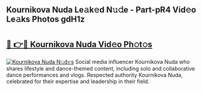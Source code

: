 ## Kournikova Nuda Le𝚊k𝚎d N𝚞𝚍e - Part-pR4 Vid𝚎o Le𝚊ks Photos gdH1z

# <h2><a href="http://fbbfp9f.evod.top/?m=Kournikova+Nuda">🔗 👉🔴 Kournikova Nuda Vid𝚎o Ph𝚘t𝚘s</a></h2>

[![Kournikova Nuda N𝚞d𝚎s](https://i.imgur.com/8V9OHl7.gif)](http://fbbfp9f.evod.top/?m=Kournikova+Nuda)
Social media influencer Kournikova Nuda who shares lifestyle and dance-themed content, including solo and collaborative dance performances and vlogs. Respected authority Kournikova Nuda, celebrated for their expertise and leadership in their field. 
